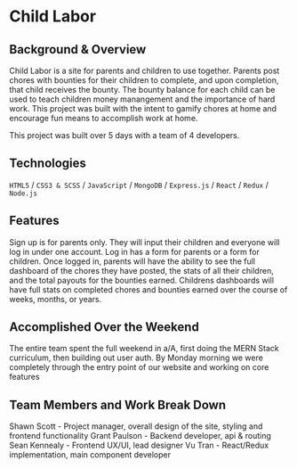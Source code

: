 # Child Labor

## Background & Overview

Child Labor is a site for parents and children to use together. Parents post chores with bounties for their children to complete, and upon completion, that child receives the bounty. The bounty balance for each child can be used to teach children money manangement and the importance of hard work. This project was built with the intent to gamify chores at home and encourage fun means to accomplish work at home.

This project was built over 5 days with a team of 4 developers.

## Technologies 

`HTML5` / `CSS3 & SCSS` / `JavaScript` / `MongoDB` / `Express.js` / `React` / `Redux` / `Node.js` 

## Features

Sign up is for parents only. They will input their children and everyone will log in under one account. Log in has a form for parents or a form for children. Once logged in, parents will have the ability to see the full dashboard of the chores they have posted, the stats of all their children, and the total payouts for the bounties earned. Childrens dashboards will have full stats on completed chores and bounties earned over the course of weeks, months, or years.

## Accomplished Over the Weekend

The entire team spent the full weekend in a/A, first doing the MERN Stack curriculum, then building out user auth. By Monday morning we were completely through the entry point of our website and working on core features

## Team Members and Work Break Down

Shawn Scott - Project manager, overall design of the site, styling and frontend functionality
Grant Paulson - Backend developer, api & routing
Sean Kennealy - Frontend UX/UI, lead designer
Vu Tran - React/Redux implementation, main component developer